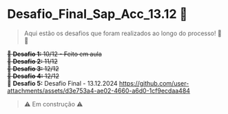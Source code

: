# Desafio_Final_Sap_Acc_13.12 🚀

> Aqui estão os desafios que foram realizados ao longo do processo! 💪✨

~~🔹 **Desafio 1:** 10/12 - Feito em aula~~  
~~🔹 **Desafio 2:** 11/12~~  
~~🔹 **Desafio 3:** 12/12~~  
~~🔹 **Desafio 4:** 12/12~~  
🔹 **Desafio 5:** Desafio Final - 13.12.2024 
 https://github.com/user-attachments/assets/d3e753a4-ae02-4660-a6d0-1cf9ecdaa484


> ⚠️ Em construção ⚠️
